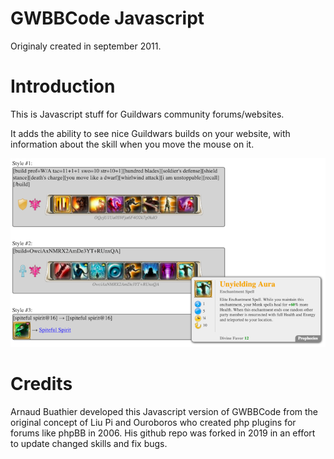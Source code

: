 GWBBCode Javascript
===================

Originaly created in september 2011.

Introduction
============
This is Javascript stuff for Guildwars community forums/websites.

It adds the ability to see nice Guildwars builds on your website, with information about the skill when you move the mouse on it.

![screen](public/screen.png)

Credits
=======
Arnaud Buathier developed this Javascript version of GWBBCode from the original concept of Liu Pi and Ouroboros who created php plugins for forums like phpBB in 2006. His github repo was forked in 2019 in an effort to update changed skills and fix bugs.

